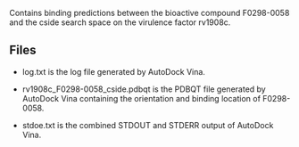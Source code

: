 Contains binding predictions between the bioactive compound F0298-0058 and the cside search space on the virulence factor rv1908c.

## Files

- log.txt is the log file generated by AutoDock Vina.

- rv1908c_F0298-0058_cside.pdbqt is the PDBQT file generated by AutoDock Vina containing the orientation and binding location of F0298-0058.

- stdoe.txt is the combined STDOUT and STDERR output of AutoDock Vina.

